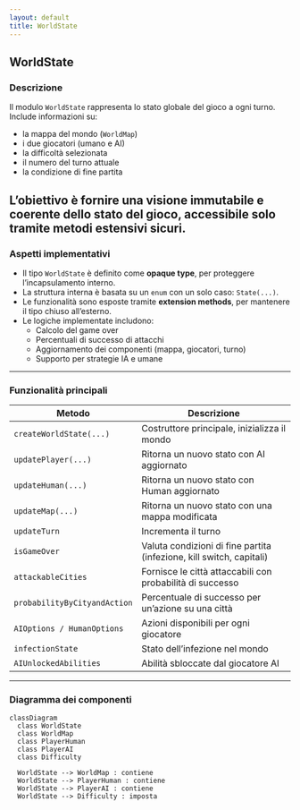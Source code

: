 ```yaml
---
layout: default
title: WorldState
---
```

## WorldState
### Descrizione
Il modulo `WorldState` rappresenta lo stato globale del gioco a ogni turno. Include informazioni su:

- la mappa del mondo (`WorldMap`)
- i due giocatori (umano e AI)
- la difficoltà selezionata
- il numero del turno attuale
- la condizione di fine partita

L’obiettivo è fornire una **visione immutabile e coerente** dello stato del gioco, accessibile solo tramite 
metodi estensivi sicuri.
---

### Aspetti implementativi

- Il tipo `WorldState` è definito come **opaque type**, per proteggere l’incapsulamento interno.
- La struttura interna è basata su un `enum` con un solo caso: `State(...)`.
- Le funzionalità sono esposte tramite **extension methods**, per mantenere il tipo chiuso all’esterno.
- Le logiche implementate includono:
    - Calcolo del game over
    - Percentuali di successo di attacchi
    - Aggiornamento dei componenti (mappa, giocatori, turno)
    - Supporto per strategie IA e umane

---

### Funzionalità principali

| Metodo                       | Descrizione                                                          |
| ---------------------------- | -------------------------------------------------------------------- |
| `createWorldState(...)`      | Costruttore principale, inizializza il mondo                         |
| `updatePlayer(...)`          | Ritorna un nuovo stato con AI aggiornato                             |
| `updateHuman(...)`           | Ritorna un nuovo stato con Human aggiornato                          |
| `updateMap(...)`             | Ritorna un nuovo stato con una mappa modificata                      |
| `updateTurn`                 | Incrementa il turno                                                  |
| `isGameOver`                 | Valuta condizioni di fine partita (infezione, kill switch, capitali) |
| `attackableCities`           | Fornisce le città attaccabili con probabilità di successo            |
| `probabilityByCityandAction` | Percentuale di successo per un’azione su una città                   |
| `AIOptions / HumanOptions`   | Azioni disponibili per ogni giocatore                                |
| `infectionState`             | Stato dell’infezione nel mondo                                       |
| `AIUnlockedAbilities`        | Abilità sbloccate dal giocatore AI                                   |

---

### Diagramma dei componenti

```mermaid
classDiagram
  class WorldState
  class WorldMap
  class PlayerHuman
  class PlayerAI
  class Difficulty

  WorldState --> WorldMap : contiene
  WorldState --> PlayerHuman : contiene
  WorldState --> PlayerAI : contiene
  WorldState --> Difficulty : imposta

```

